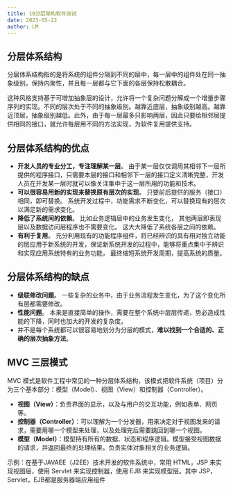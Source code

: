 ```yaml
---
title: 18分层架构软件测试
date: 2023-05-22
author: LM
---
```


## 分层体系结构

分层体系结构指的是将系统的组件分隔到不同的层中，每一层中的组件处在同一抽象级别，保持内聚性，并且每一层都与它下面的各层保持松散耦合。

这种风格支持基于可增加抽象层的设计，允许将一个复杂问题分解成一个增量步骤序列的实现。不同的层次处于不同的抽象级别。越靠近底层，抽象级别越高。越靠近顶层，抽象级别越低。此外，由于每一层最多只影响两层，因此只要给相邻层提供相同的接口，就允许每层用不同的方法实现，为软件复用提供支持。

## 分层体系结构的优点

- **开发人员的专业分工，专注理解某一层**。 由于某一层仅仅调用其相邻下一层所提供的程序接口，只需要本层的接口和相邻下一层的接口定义清晰完整，开发人员在开发某一层时就可以像关注集中于这一层所用的功能和技术。
- **可以很容易用新的实现来替换原有层次的实现**。 只要前后提供的服务（接口）相同，即可替换。 系统开发过程中，功能需求不断变化，可以替换现有的层次以满足新的需求变化。
- **降低了系统间的依赖**。 比如业务逻辑层中的业务发生变化， 其他两层即表现层以及数据访问层程序也不需要变化。 这大大降低了系统各层之间的依赖。
- **有利于复用**。 充分利用现有的功能程序组件，将已经辨识的具有相对独立功能的层应用于新系统的开发，保证新系统开发的过程中，能够将重点集中于辨识和实现应用系统特有的业务功能， 最终缩短系统开发周期，提高系统的质量。

## 分层体系结构的缺点

- **级联修改问题**。 一些复杂的业务中，由于业务流程发生变化，为了这个变化所有层都需要修改。
- **性能问题**。 本来是直接简单的操作，需要在整个系统中层层传递，势必造成性能的下降，同时也加大的开发的复杂度。
- 并不是每个系统都可以很容易地划分为分层的模式，**难以找到一个合适的、正确的层次抽象方法**。

## MVC 三层模式 

MVC 模式是软件工程中常见的一种分层体系结构，该模式把软件系统（项目）分为三个基本部分：模型（Model）、视图（View）和控制器（Controller）。

- **视图（View）**：负责界面的显示，以及与用户的交互功能，例如表单、网页等。
- **控制器（Controller）**：可以理解为一个分发器，用来决定对于视图发来的请求，需要用哪一个模型来处理，以及处理完后需要跳回到哪一个视图。
- **模型（Model）**：模型持有所有的数据、状态和程序逻辑。模型接受视图数据的请求，并返回最终的处理结果。负责实体对象相关的业务逻辑。

示例：在基于JAVAEE（J2EE）技术开发的软件系统中，常用 HTML，JSP 来实现视图层，使用 Servlet 来实现控制器，使用 EJB 来实现模型层。其中 JSP，Servlet，EJB都是服务器端应用组件